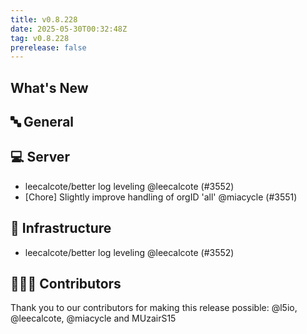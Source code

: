 ```yaml
---
title: v0.8.228
date: 2025-05-30T00:32:48Z
tag: v0.8.228
prerelease: false
---
```


## What's New
## 🔤 General
## 💻 Server

- leecalcote/better log leveling @leecalcote (#3552)
- [Chore] Slightly improve handling of orgID 'all' @miacycle (#3551)

## 🦴 Infrastructure

- leecalcote/better log leveling @leecalcote (#3552)

## 👨🏽‍💻 Contributors

Thank you to our contributors for making this release possible:
@l5io, @leecalcote, @miacycle and MUzairS15

